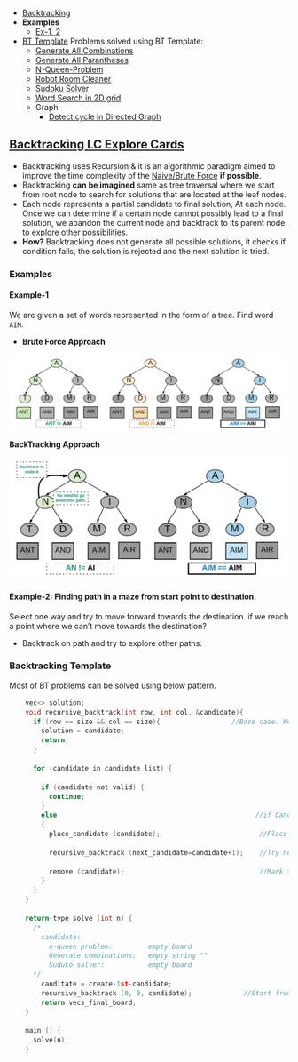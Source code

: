 - [Backtracking](#bt)
- **Examples**
  - [Ex-1, 2](#ex1)
- [BT Template](#tem) Problems solved using BT Template:
  - [Generate All Combinations](/DS_Questions/Questions/Permutation_Combination/Combinations)
  - [Generate All Parantheses](/DS_Questions/Questions/Strings/parantheses/Generate_All_Parantheses.md)
  - [N-Queen-Problem](/DS_Questions/Questions/vectors_arrays/2d-grid/N-Queens)
  - [Robot Room Cleaner](/DS_Questions/Questions/vectors_arrays/2d-grid/Robot_Room_Cleaner/)
  - [Sudoku Solver](/DS_Questions/Questions/vectors_arrays/2d-grid/Sudoku_Solver)
  - [Word Search in 2D grid](/DS_Questions/Questions/vectors_arrays/2d-grid/Word_Search_in_2D_Matrix/Word_Search_in_2D_Matrix.md)
  - Graph
    - [Detect cycle in Directed Graph](/DS_Questions/Questions/Graphs/Find/Directed_Graph/detect_cycle_in_directed_graph.md)  

<a name=bt></a>
## [Backtracking LC Explore Cards](https://leetcode.com/explore/learn/card/recursion-ii/472/backtracking/2654/)
- Backtracking uses Recursion & it is an algorithmic paradigm aimed to improve the time complexity of the [Naive/Brute Force](..) **if possible**.
- Backtracking **can be imagined** same as tree traversal where we start from root node to search for solutions that are located at the leaf nodes.
- Each node represents a partial candidate to final solution, At each node. Once we can determine if a certain node cannot possibly lead to a final solution, we abandon the current node and backtrack to its parent node to explore other possibilities.
- **How?** Backtracking does not generate all possible solutions, it checks if condition fails, the solution is rejected and the next solution is tried.

### Examples
<a name=ex1></a>
#### Example-1
We are given a set of words represented in the form of a tree. Find word `AIM`.

- **Brute Force Approach**

<img src=backtracking.jpeg width=500></img>

**BackTracking Approach**

<img src=backtracking1.jpeg width=500></img>

#### Example-2: Finding path in a maze from start point to destination.
Select one way and try to move forward towards the destination. if we reach a point where we can’t move towards the destination?
  - Backtrack on path and try to explore other paths.

<a name=tem></a>
### Backtracking Template
Most of BT problems can be solved using below pattern.
```c
    vec<> solution;
    void recursive_backtrack(int row, int col, &candidate){
      if (row == size && col == size){                  //Base case. We reached last cell
        solution = candidate;
        return;
      }
      
      for (candidate in candidate list) {
      
        if (candidate not valid) {
          continue;
        } 
        else                                                  //if Candidate is VALID
        {
          place_candidate (candidate);                         //Place this candidate on partial solution
          
          recursive_backtrack (next_candidate=candidate+1);    //Try next candidate
          
          remove (candidate);                                  //Mark this as unvisited, Unflag this node.
        }
      }
    }
    
    return-type solve (int n) {
      /*
        candidate:
          n-queen problem:         empty board
          Generate combinations:   empty string ""
          Suduko solver:           empty board
      */
        canditate = create-1st-candidate;
        recursive_backtrack (0, 0, candidate);             //Start from row=0,col=0
        return vecs_final_board;
    }
    
    main () {
      solve(n);
    }
```
